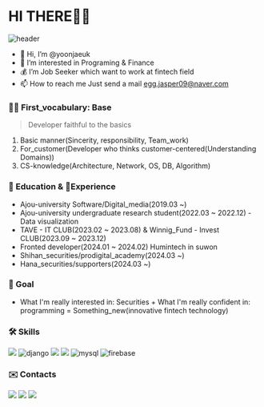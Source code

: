 # HI THERE👨👩
![header](https://capsule-render.vercel.app/api?text=uk_introduction&animation=fadeIn)


- 👋 Hi, I’m @yoonjaeuk
- 👀 I’m interested in Programing & Finance
- 💰 I’m Job Seeker which want to work at fintech field
- 📫 How to reach me Just send a mail <egg.jasper09@naver.com>

### 🤟🏻 First_vocabulary: Base
> Developer faithful to the basics

1. Basic manner(Sincerity, responsibility, Team_work)
2. For_customer(Developer who thinks customer-centered(Understanding Domains))
3. CS-knowledge(Architecture, Network, OS, DB, Algorithm)

### 📕 Education & 💼Experience
- Ajou-university Software/Digital_media(2019.03 ~)
- Ajou-university undergraduate research student(2022.03 ~ 2022.12) - Data visualization
- TAVE - IT CLUB(2023.02 ~ 2023.08) & Winnig_Fund - Invest CLUB(2023.09 ~ 2023.12)
- Fronted developer(2024.01 ~ 2024.02) Humintech in suwon
- Shihan_securities/prodigital_academy(2024.03 ~)
- Hana_securities/supporters(2024.03 ~)

### 🚩 Goal
- What I'm really interested in: Securities + What I'm really confident in: programming = Something_new(innovative fintech technology)

### 🛠 Skills
<p align="left">
<img src="https://img.shields.io/badge/python-3776AB?style=for-the-badge&logo=python&logoColor=white"> <!-- python -->
<img alt="django" src ="https://img.shields.io/badge/django-092E20.svg?&style=for-the-badge&logo=django&logoColor=white"/> <!-- django -->
<img src="https://img.shields.io/badge/node.js-339933?style=for-the-badge&logo=Node.js&logoColor=white"> <!-- node.js -->
<img src="https://img.shields.io/badge/react-61DAFB?style=for-the-badge&logo=react&logoColor=white"> <!-- react -->
<img alt="mysql" src ="https://img.shields.io/badge/mysql-4479A1.svg?&style=for-the-badge&logo=mysql&logoColor=white"/> <!-- mysql -->
<img alt="firebase" src ="https://img.shields.io/badge/firebase-FFCA28.svg?&style=for-the-badge&logo=firebase&logoColor=white"/> <!-- firebase -->
</p>

### ✉️ Contacts
<p align="left">
<a href="https://www.instagram.com/j___uk/"><img src="https://img.shields.io/badge/instagram-E4405F?style=flat-square&logo=instagram&logoColor=white&link=https://www.instagram.com/j___uk/"/></a> 
<a href="mailto:jasper09@ajou.ac.kr"><img src="https://img.shields.io/badge/gmail-EA4335?style=flat-square&logo=gmail&logoColor=white&link=mailto:jasper09@ajou.ac.kr"/></a>  
<a href="https://velog.io/@jasper09"><img src="https://img.shields.io/badge/velog-20C997?style=flat-square&logo=velog&logoColor=white&link=https://velog.io/@jasper09/"/></a>   
</p>
